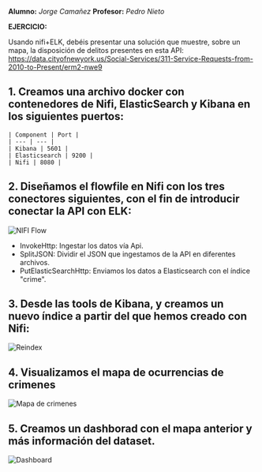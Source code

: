 
 __Alumno:__ *Jorge Camañez*
 __Profesor:__ *Pedro Nieto*

__EJERCICIO:__

Usando nifi+ELK, debéis presentar una solución que muestre, sobre un mapa, 
la disposición de delitos presentes en esta API:
https://data.cityofnewyork.us/Social-Services/311-Service-Requests-from-2010-to-Present/erm2-nwe9


## 1. Creamos una archivo docker con contenedores de Nifi, ElasticSearch y Kibana en los siguientes puertos:
	
	| Component | Port |
	| --- | --- | 
	| Kibana | 5601 |
	| Elasticsearch | 9200 |
	| Nifi | 8080 |
	

## 2. Diseñamos el flowfile en Nifi con los tres conectores siguientes, con el fin de introducir conectar la API con ELK:

![NIFI Flow](https://github.com/jcamcre/.png)

  - InvokeHttp: Ingestar los datos vía Api.
  - SplitJSON: Dividir el JSON que ingestamos de la API en diferentes archivos.
  - PutElasticSearchHttp: Enviamos los datos a Elasticsearch con el índice "crime". 


## 3. Desde las tools de Kibana, y creamos un nuevo índice a partir del que hemos creado con Nifi:

![Reindex](https://github.com/jcamcre/.png)


## 4. Visualizamos el mapa de ocurrencias de crimenes

![Mapa de crimenes](https://github.com/jcamcre/.png)

## 5. Creamos un dashborad con el mapa anterior y más información del dataset.

![Dashboard](https://github.com/jcamcre/.png)
